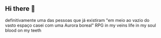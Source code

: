 ## Hi there 👋
definitivamente uma das pessoas que já existiram 
"em meio ao vazio do vasto espaço casei com uma Aurora boreal"
RPG in my veins life in my soul blood on my teeth
